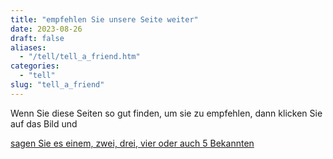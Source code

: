 ```yaml
---
title: "empfehlen Sie unsere Seite weiter"
date: 2023-08-26
draft: false
aliases:
  - "/tell/tell_a_friend.htm"
categories:
  - "tell"
slug: "tell_a_friend"
---
```


Wenn
Sie diese Seiten so gut finden, um sie zu empfehlen, dann klicken Sie 
auf das Bild und

[sagen
Sie es einem, zwei, drei, vier oder auch 5 Bekannten](http://www.webmart.de/t.cfm?id=505088)

[](http://www.webmart.de/t.cfm?id=505088)